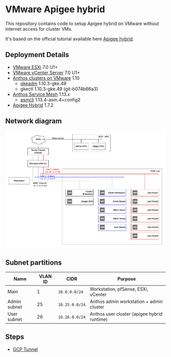 # VMware Apigee hybrid

This repository contains code to setup Apigee hybrid on VMware without internet access for cluster VMs.

It's based on the official tutorial available here [Apigee hybrid](https://cloud.google.com/apigee/docs/hybrid/v1.7/big-picture).

## Deployment Details

* [VMware ESXi](https://www.vmware.com/products/esxi-and-esx.html) 7.0 U1+
* [VMware vCenter Server](https://www.vmware.com/products/vcenter-server.html) 7.0 U1+
* [Anthos clusters on VMware](https://cloud.google.com/anthos/clusters/docs/on-prem/1.10/overview) 1.10
  * [gkeadm](https://cloud.google.com/anthos/clusters/docs/on-prem/1.10/downloads) 1.10.3-gke.49
  * gkectl 1.10.3-gke.49 (git-b074b66a3)
* [Anthos Service Mesh](https://cloud.google.com/apigee/docs/hybrid/v1.7/install-asm) 1.13.x
  * [asmcli](https://cloud.google.com/service-mesh/v1.13/docs/unified-install/install-dependent-tools#download_asmcli) 1.13.4-asm.4+config2
* [Apigee Hybrid](https://cloud.google.com/apigee/docs/hybrid/v1.7/big-picture) 1.7.2


## Network diagram

![Diagram](docs/medium_network.png)

## Subnet partitions

| Name | VLAN ID | CIDR | Purpose |
|------|---------|------|---------|
| Main | 1 |`10.0.0.0/24` | Workstation, pfSense, ESXi, vCenter |
| Admin subnet | 25 |  `10.25.0.0/24` | Anthos admin workstation + admin cluster |
| User subnet | 26 | `10.26.0.0/24` | Anthos user cluster (apigee hybrid runtime) |

## Steps

* [GCP Tunnel](01-gcp-tunnel/README.md)
